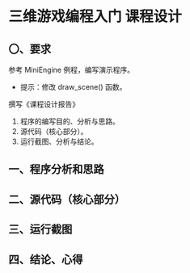 # 三维游戏编程入门 课程设计

## 〇、要求

参考 MiniEngine 例程，编写演示程序。

- 提示：修改 draw_scene() 函数。


撰写《课程设计报告》

1. 程序的编写目的、分析与思路。
2. 源代码（核心部分）。
3. 运行截图、分析与结论。

## 一、程序分析和思路

## 二、源代码（核心部分）

## 三、运行截图

## 四、结论、心得


